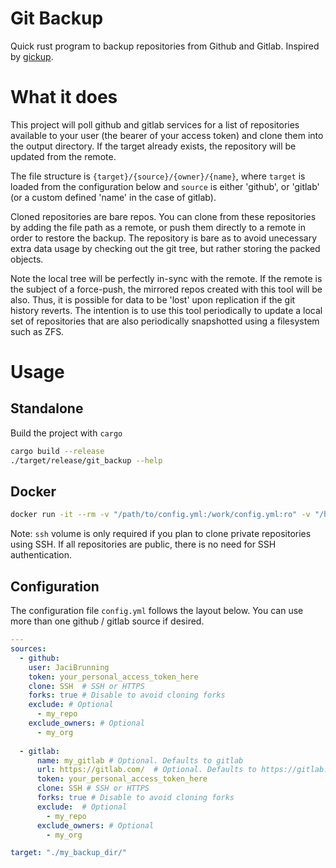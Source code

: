 Git Backup
======

Quick rust program to backup repositories from Github and Gitlab. Inspired by [gickup](https://github.com/cooperspencer/gickup).

# What it does
This project will poll github and gitlab services for a list of repositories available to your user (the bearer of your access token) and clone them into the output directory. If the target already exists, the repository will be updated from the remote.

The file structure is `{target}/{source}/{owner}/{name}`, where `target` is loaded from the configuration below and `source` is either 'github', or 'gitlab' (or a custom defined 'name' in the case of gitlab).

Cloned repositories are bare repos. You can clone from these repositories by adding the file path as a remote, or push them directly to a remote in order to restore the backup. The repository is bare as to avoid unecessary extra data usage by checking out the git tree, but rather storing the packed objects.

Note the local tree will be perfectly in-sync with the remote. If the remote is the subject of a force-push, the mirrored repos created with this tool will be also. Thus, it is possible for data to be 'lost' upon replication if the git history reverts. The intention is to use this tool periodically to update a local set of repositories that are also periodically snapshotted using a filesystem such as ZFS.

# Usage
## Standalone
Build the project with `cargo`
```sh
cargo build --release
./target/release/git_backup --help
```

## Docker
```sh
docker run -it --rm -v "/path/to/config.yml:/work/config.yml:ro" -v "/home/user/.ssh/id_rsa:/root/.ssh/id_rsa:ro" jaci/git_backup:latest
```

Note: `ssh` volume is only required if you plan to clone private repositories using SSH. If all repositories are public, there is no need for SSH authentication.

## Configuration
The configuration file `config.yml` follows the layout below. You can use more than one github / gitlab source if desired.

```yml
---
sources:
  - github:
    user: JaciBrunning
    token: your_personal_access_token_here
    clone: SSH  # SSH or HTTPS
    forks: true # Disable to avoid cloning forks
    exclude: # Optional
      - my_repo
    exclude_owners: # Optional
      - my_org
  
  - gitlab:
      name: my_gitlab # Optional. Defaults to gitlab
      url: https://gitlab.com/  # Optional. Defaults to https://gitlab.com/. Change if you're using a self-hosted gitlab instance
      token: your_personal_access_token_here
      clone: SSH # SSH or HTTPS
      forks: true # Disable to avoid cloning forks
      exclude:  # Optional
        - my_repo
      exclude_owners: # Optional
        - my_org

target: "./my_backup_dir/"
```
